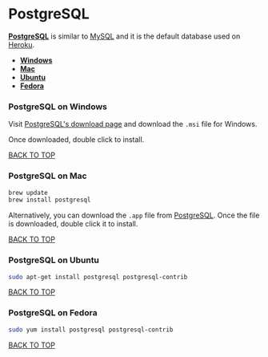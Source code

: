 PostgreSQL
==========
[**PostgreSQL**](http://www.enterprisedb.com) is similar to [MySQL](https://github.com/ctrl-alt-del/devenv/tree/master/database/mysql) and it is the default database used on [Heroku](http://www.heroku.com).

* [**Windows**](#postgresql-on-windows)
* [**Mac**](#postgresql-on-mac)
* [**Ubuntu**](#postgresql-on-ubuntu)
* [**Fedora**](#postgresql-on-fedora)

### PostgreSQL on Windows
Visit [PostgreSQL's download page](http://www.enterprisedb.com/products-services-training/pgdownload#windows) and download the `.msi` file for Windows.

Once downloaded, double click to install.

[BACK TO TOP](https://github.com/ctrl-alt-del/devenv)


### PostgreSQL on Mac
```sh
brew update
brew install postgresql
```

Alternatively, you can download the `.app` file from [PostgreSQL](http://www.postgresql.org/download/macosx).  Once the file is downloaded, double click it to install.

[BACK TO TOP](https://github.com/ctrl-alt-del/devenv)


### PostgreSQL on Ubuntu
```sh
sudo apt-get install postgresql postgresql-contrib
```
[BACK TO TOP](https://github.com/ctrl-alt-del/devenv)


### PostgreSQL on Fedora
```sh
sudo yum install postgresql postgresql-contrib
```
[BACK TO TOP](https://github.com/ctrl-alt-del/devenv)
